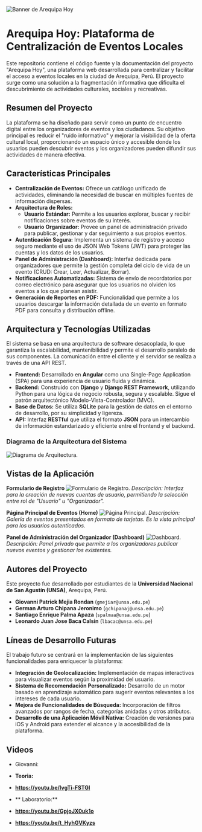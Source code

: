 ![Banner de Arequipa Hoy](BACKEND/aqphoy/staticfiles/project_images/banner.png)

# Arequipa Hoy: Plataforma de Centralización de Eventos Locales

Este repositorio contiene el código fuente y la documentación del proyecto "Arequipa Hoy", una plataforma web desarrollada para centralizar y facilitar el acceso a eventos locales en la ciudad de Arequipa, Perú. El proyecto surge como una solución a la fragmentación informativa que dificulta el descubrimiento de actividades culturales, sociales y recreativas.

## Resumen del Proyecto

La plataforma se ha diseñado para servir como un punto de encuentro digital entre los organizadores de eventos y los ciudadanos. Su objetivo principal es reducir el "ruido informativo" y mejorar la visibilidad de la oferta cultural local, proporcionando un espacio único y accesible donde los usuarios pueden descubrir eventos y los organizadores pueden difundir sus actividades de manera efectiva.

## Características Principales

*   **Centralización de Eventos:** Ofrece un catálogo unificado de actividades, eliminando la necesidad de buscar en múltiples fuentes de información dispersas.
*   **Arquitectura de Roles:**
    *   **Usuario Estándar:** Permite a los usuarios explorar, buscar y recibir notificaciones sobre eventos de su interés.
    *   **Usuario Organizador:** Provee un panel de administración privado para publicar, gestionar y dar seguimiento a sus propios eventos.
*   **Autenticación Segura:** Implementa un sistema de registro y acceso seguro mediante el uso de JSON Web Tokens (JWT) para proteger las cuentas y los datos de los usuarios.
*   **Panel de Administración (Dashboard):** Interfaz dedicada para organizadores que permite la gestión completa del ciclo de vida de un evento (CRUD: Crear, Leer, Actualizar, Borrar).
*   **Notificaciones Automatizadas:** Sistema de envío de recordatorios por correo electrónico para asegurar que los usuarios no olviden los eventos a los que planean asistir.
*   **Generación de Reportes en PDF:** Funcionalidad que permite a los usuarios descargar la información detallada de un evento en formato PDF para consulta y distribución offline.

## Arquitectura y Tecnologías Utilizadas

El sistema se basa en una arquitectura de software desacoplada, lo que garantiza la escalabilidad, mantenibilidad y permite el desarrollo paralelo de sus componentes. La comunicación entre el cliente y el servidor se realiza a través de una API REST.

*   **Frontend:** Desarrollado en **Angular** como una Single-Page Application (SPA) para una experiencia de usuario fluida y dinámica.
*   **Backend:** Construido con **Django** y **Django REST Framework**, utilizando Python para una lógica de negocio robusta, segura y escalable. Sigue el patrón arquitectónico Modelo-Vista-Controlador (MVC).
*   **Base de Datos:** Se utiliza **SQLite** para la gestión de datos en el entorno de desarrollo, por su simplicidad y ligereza.
*   **API:** Interfaz **RESTful** que utiliza el formato **JSON** para un intercambio de información estandarizado y eficiente entre el frontend y el backend.

### Diagrama de la Arquitectura del Sistema
![Diagrama de Arquitectura](BACKEND/aqphoy/staticfiles/project_images/arquitectura.png).

## Vistas de la Aplicación

**Formulario de Registro**
![Formulario de Registro](BACKEND/aqphoy/staticfiles/project_images/registro.png).
*Descripción: Interfaz para la creación de nuevas cuentas de usuario, permitiendo la selección entre rol de "Usuario" u "Organizador".*

**Página Principal de Eventos (Home)**
![Página Principal](BACKEND/aqphoy/staticfiles/project_images/home.png).
*Descripción: Galería de eventos presentados en formato de tarjetas. Es la vista principal para los usuarios autenticados.*

**Panel de Administración del Organizador (Dashboard)**
![Dashboard](BACKEND/aqphoy/staticfiles/project_images/dashboard.png).
*Descripción: Panel privado que permite a los organizadores publicar nuevos eventos y gestionar los existentes.*

## Autores del Proyecto

Este proyecto fue desarrollado por estudiantes de la **Universidad Nacional de San Agustín (UNSA)**, Arequipa, Perú.

*   **Giovanni Patrick Mejia Rondan** (`gmejiar@unsa.edu.pe`)
*   **German Arturo Chipana Jeronimo** (`gchipanaj@unsa.edu.pe`)
*   **Santiago Enrique Palma Apaza** (`spalmaa@unsa.edu.pe`)
*   **Leonardo Juan Jose Baca Calsin** (`lbacac@unsa.edu.pe`)

## Líneas de Desarrollo Futuras

El trabajo futuro se centrará en la implementación de las siguientes funcionalidades para enriquecer la plataforma:

*   **Integración de Geolocalización:** Implementación de mapas interactivos para visualizar eventos según la proximidad del usuario.
*   **Sistema de Recomendación Personalizado:** Desarrollo de un motor basado en aprendizaje automático para sugerir eventos relevantes a los intereses de cada usuario.
*   **Mejora de Funcionalidades de Búsqueda:** Incorporación de filtros avanzados por rangos de fecha, categorías anidadas y otros atributos.
*   **Desarrollo de una Aplicación Móvil Nativa:** Creación de versiones para iOS y Android para extender el alcance y la accesibilidad de la plataforma.

## Videos

* Giovanni:
*    **Teoria:**
*    **https://youtu.be/IvgTi-FSTGI**

*    ** Laboratorio:**
*    **https://youtu.be/GpjoJX0uk1o**
*    **https://youtu.be/t_HyhGVKyzs**
